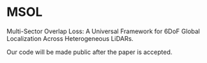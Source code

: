 # MSOL
Multi-Sector Overlap Loss: A Universal Framework for 6DoF Global Localization Across Heterogeneous LiDARs.

Our code will be made public after the paper is accepted.
